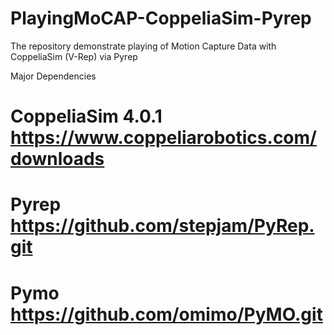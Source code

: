 # PlayingMoCAP-CoppeliaSim-Pyrep
The repository demonstrate playing of Motion Capture Data with CoppeliaSim (V-Rep) via Pyrep

Major Dependencies
# CoppeliaSim 4.0.1 https://www.coppeliarobotics.com/downloads
# Pyrep https://github.com/stepjam/PyRep.git
# Pymo https://github.com/omimo/PyMO.git
